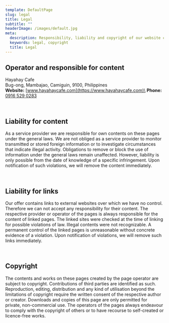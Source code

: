 ```yaml
---
template: DefaultPage
slug: legal
title: Legal
subtitle: ""
headerImage: /images/default.jpg
meta:
  description: Responsibility, liability and copyright of our website content.
  keywords: legal, copyright
  title: Legal
---
```

## Operator and responsible for content

Hayahay Cafe\
Bug-ong, Mambajao, Camiguin, 9100, Philippines\
**Website:** [www.hayahaycafe.com](https://www.hayahaycafe.com)\
**Phone:** <a href="tel:+639165290283">0916 529 0283</a>

<br />

## Liability for content

As a service provider we are responsible for own contents on these pages under the general laws. We are not obliged as a service provider to monitor transmitted or stored foreign information or to investigate circumstances that indicate illegal activity. Obligations to remove or block the use of information under the general laws remain unaffected. However, liability is only possible from the date of knowledge of a specific infringement. Upon notification of such violations, we will remove the content immediately.

<br />

## Liability for links

Our offer contains links to external websites over which we have no control. Therefore we can not accept any responsibility for their content. The respective provider or operator of the pages is always responsible for the content of linked pages. The linked sites were checked at the time of linking for possible violations of law. Illegal contents were not recognizable. A permanent control of the linked pages is unreasonable without concrete evidence of a violation. Upon notification of violations, we will remove such links immediately.

<br />

## Copyright

The contents and works on these pages created by the page operator are subject to copyright. Contributions of third parties are identified as such. Reproduction, editing, distribution and any kind of utilisation beyond the limitations of copyright require the written consent of the respective author or creator. Downloads and copies of this page are only permitted for private, non-commercial use. The operators of the pages always endeavour to comply with the copyright of others or to have recourse to self-created or licence-free works.
